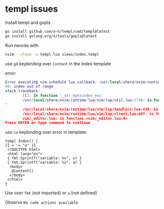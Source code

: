 # templ issues

Install templ and gopls

```bash
go install github.com/a-h/templ/cmd/templ@latest
go install golang.org/x/tools/gopls@latest
```

Run neovim with

```bash
nvim --clean -u templ.lua views/index.templ
```

use `gd` keybinding over `Content` in the Index template

error:

```lua
Error executing vim.schedule lua callback: /usr/local/share/nvim/runtime/lua/vim/lsp/util.lua:17
98: index out of range
stack traceback:
        [C]: in function '_str_byteindex_enc'
        /usr/local/share/nvim/runtime/lua/vim/lsp/util.lua:1798: in function 'locations_to_items
'
        /usr/local/share/nvim/runtime/lua/vim/lsp/handlers.lua:436: in function 'handler'
        /usr/local/share/nvim/runtime/lua/vim/lsp/client.lua:687: in function ''
        vim/_editor.lua: in function <vim/_editor.lua:0>
Press ENTER or type command to continue
```

use `ca` keybinding over error in template:

```
templ Index() {
{{ v := "a" }}
 <!DOCTYPE html>
 <html lang="en">
 { fmt.Sprintf("variable: %s", v) }
 { fmt.Sprintf("variable: %s", a) }
  <body>
   @Content()
  </body>
 </html>
}
```

Use over `fmt` (not imported) or `a` (not defined)

Observe `No code actions available`
